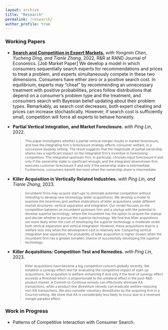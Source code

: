 ```yaml
---
layout: archive
title: "Research"
permalink: /research/
author_profile: true
---
```


### Working Papers
- **[Search and Competition in Expert Markets.]([https://yirancaohk.github.io/files/Carol_jmp.pdf])** _with Yongmin Chen, Yucheng Ding, and Tianle Zhang_, 2022, R&R at RAND Journal of Economics. [Job Market Paper]
We develop a model in which consumers sequentially search experts for recommendations and prices to treat a problem, and experts simultaneously compete in these two dimensions. Consumers have either zero or a positive search cost. In equilibrium, experts may “cheat” by recommending an unnecessary treatment with positive probabilities, prices follow distributions that depend on a consumer’s problem type and the treatment, and consumers search with Bayesian belief updating about their problem types. Remarkably, as search cost decreases, both expert cheating and prices can increase stochastically. However, if search cost is sufficiently small, competition will force all experts to behave honestly.

- **Partial Vertical Integration, and Market Foreclosure.** _with Ping Lin_, 2022.
  ><span style="font-size:0.75em">This paper investigates whether a partial vertical merger results in market foreclosure, and how the integrating firm's foreclosure strategy affects consumer welfare, in a successive duopoly setting. The result suggests that the magnitude of partial ownership shares has a significant impact on the integrated firm's incentive in foreclosing competitors. The integrated upstream firm, in particular, chooses input foreclosure if and only if the ownership stake is significant enough, and the integrated downstream firm executes customer foreclosure if and only if the ownership stake is intermediate. Furthermore, consumers benefit the most when the ownership share is intermediate. </span>
  

- **Killer Acquisition in Vertically Related Industries.** _with Ping Lin, and Tianle Zhang_, 2023.
  ><span style="font-size:0.75em">Incumbent firms may acquire start-ups to eliminate potential competition without intending to develop new technology (killer acquisitions). We develop a model to examine the incentives and welfare implications of killer acquisitions under different market structures: vertical separation and integration. Our model focuses on the competition between an incumbent upstream firm and a startup with the potential to develop superior technology, where the incumbent has the option to acquire the startup and decide whether to pursue the superior technology. We find that killer acquisitions are more likely when the cost of developing the superior technology is moderate under both vertical separation and vertical integration. However, these acquisitions lead to a welfare loss only when the development cost is relatively low. Comparing vertical integration and separation, the probability of killer acquisition is higher (lower) when the incumbent firm has a greater (smaller) chance of successfully developing the superior technology.</span>

- **Killer Acquisitions: Competition Test and Remedies.** _with Ping Lin_, 2023.
  ><span style="font-size:0.75em">Killer acquisitions have become a big competition concern globally recently. We establish a synergy-effect test for evaluating the competitive impact of start-up acquisitions. An acquisition is welfare-enhancing if and only if the level of synergy effect exceeds a threshold which is proportionate to the unilateral effect in the post-R\&D product market. A Commit-to-Continue remedy can effectively eliminate KA transactions, while a product-line divestiture remedy can eradicate welfare-reducing non-KA transactions. We also consider voluntary divestitures by the acquiring firm in a Cournot setting. We show that KA is considerably less likely to occur due to a reversed merger paradox effect. </span>
  


### Work in Progress
- Patterns of Competitive Interaction with Consumer Search.


<!-- {% if author.googlescholar %}
  You can also find my articles on <u><a href="{{author.googlescholar}}">my Google Scholar profile</a>.</u>
{% endif %}

{% include base_path %}

{% for post in site.publications reversed %}
  {% include archive-single.html %}
{% endfor %} -->
